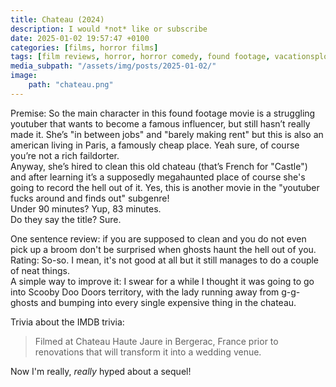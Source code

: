 ```yaml
---
title: Chateau (2024)
description: I would *not* like or subscribe
date: 2025-01-02 19:57:47 +0100
categories: [films, horror films]
tags: [film reviews, horror, horror comedy, found footage, vacationsploitation, wrong place wrong face, haunted-housesploitation, influencers!, they say the title]
media_subpath: "/assets/img/posts/2025-01-02/"
image:
    path: "chateau.png"
---
```

<span class="reviewsection">Premise:</span> So the main character in this found footage movie is a struggling youtuber that wants to become a famous influencer, but still hasn’t really made it. She’s "in between jobs" and "barely making rent" but this is also an american living in Paris, a famously cheap place. Yeah sure, of course you’re not a rich faildorter.<br/>
Anyway, she’s hired to clean this old chateau (that’s French for "Castle") and after learning it’s a supposedly megahaunted place of course she's going to record the hell out of it. Yes, this is another movie in the "youtuber fucks around and finds out" subgenre!<br/>
<span class="reviewsection">Under 90 minutes?</span> Yup, 83 minutes.<br/>
<span class="reviewsection">Do they say the title?</span> Sure.<br/>

<span class="reviewsection">One sentence review:</span> if you are supposed to clean and you do not even pick up a broom don't be surprised when ghosts haunt the hell out of you.<br/>
<span class="reviewsection">Rating:</span> So-so. I mean, it's not good at all but it still manages to do a couple of neat things.<br/>
<span class="reviewsection">A simple way to improve it:</span> I swear for a while I thought it was going to go into Scooby Doo Doors territory, with the lady running away from g-g-ghosts and bumping into every single expensive thing in the chateau.

<span class="reviewsection">Trivia about the IMDB trivia:</span><br/>
> Filmed at Chateau Haute Jaure in Bergerac, France prior to renovations that will transform it into a wedding venue.

Now I'm really, *really* hyped about a sequel!